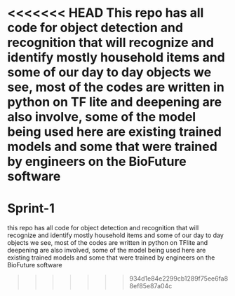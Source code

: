 <<<<<<< HEAD
This repo has all code for object detection and recognition that will recognize and identify mostly household items and some of our day to day objects we see, most of the codes are written in python on TF lite and deepening are also involve, some of the model being used here are existing trained models and some that were trained by engineers on the BioFuture software
=======
# Sprint-1
this repo has all code for object detection and recognition that will recognize and identify mostly household items and some of our day to day objects we see, most of the codes are written in python on TFlite and deepening are also involved, some of the model being used here are existing trained models and some that were trained by engineers on the BioFuture software 
>>>>>>> 934d1e84e2299cb1289f75ee6fa88ef85e87a04c
